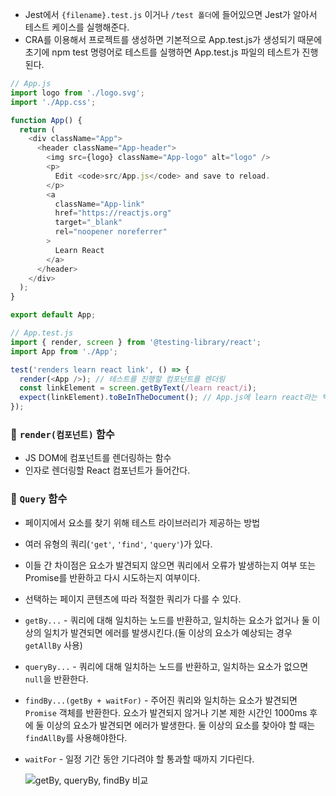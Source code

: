 - Jest에서 `{filename}.test.js` 이거나 `/test 폴더`에 들어있으면 Jest가 알아서 테스트 케이스를 실행해준다.
- CRA를 이용해서 프로젝트를 생성하면 기본적으로 App.test.js가 생성되기 때문에 초기에 npm test 명령어로 테스트를 실행하면 App.test.js 파일의 테스트가 진행된다.

```javascript
// App.js
import logo from './logo.svg';
import './App.css';

function App() {
  return (
    <div className="App">
      <header className="App-header">
        <img src={logo} className="App-logo" alt="logo" />
        <p>
          Edit <code>src/App.js</code> and save to reload.
        </p>
        <a
          className="App-link"
          href="https://reactjs.org"
          target="_blank"
          rel="noopener noreferrer"
        >
          Learn React
        </a>
      </header>
    </div>
  );
}

export default App;

// App.test.js
import { render, screen } from '@testing-library/react';
import App from './App';

test('renders learn react link', () => {
  render(<App />); // 테스트를 진행할 컴포넌트를 렌더링
  const linkElement = screen.getByText(/learn react/i);
  expect(linkElement).toBeInTheDocument(); // App.js에 learn react라는 텍스트가 있는지 확인
});
```

### 📌 `render(컴포넌트)` 함수

- JS DOM에 컴포넌트를 렌더링하는 함수
- 인자로 렌더링할 React 컴포넌트가 들어간다.

### 📌 `Query` 함수

- 페이지에서 요소를 찾기 위해 테스트 라이브러리가 제공하는 방법
- 여러 유형의 쿼리(`'get'`, `'find'`, `'query'`)가 있다.
- 이들 간 차이점은 요소가 발견되지 않으면 쿼리에서 오류가 발생하는지 여부 또는 Promise를 반환하고 다시 시도하는지 여부이다.
- 선택하는 페이지 콘텐츠에 따라 적절한 쿼리가 다를 수 있다.
- `getBy...` - 쿼리에 대해 일치하는 노드를 반환하고, 일치하는 요소가 없거나 둘 이상의 일치가 발견되면 에러를 발생시킨다.(둘 이상의 요소가 예상되는 경우 `getAllBy` 사용)
- `queryBy...` - 쿼리에 대해 일치하는 노드를 반환하고, 일치하는 요소가 없으면 `null`을 반환한다.
- `findBy...(getBy + waitFor)` - 주어진 쿼리와 일치하는 요소가 발견되면 `Promise` 객체를 반환한다. 요소가 발견되지 않거나 기본 제한 시간인 1000ms 후에 둘 이상의 요소가 발견되면 에러가 발생한다. 둘 이상의 요소를 찾아야 할 때는 `findAllBy`를 사용해야한다.
- `waitFor` - 일정 기간 동안 기다려야 할 통과할 때까지 기다린다.

  <img alt="getBy, queryBy, findBy 비교" src="https://user-images.githubusercontent.com/89335307/206975978-70929b6b-c2bb-4cd3-8e96-d5cb595c3c95.png">
